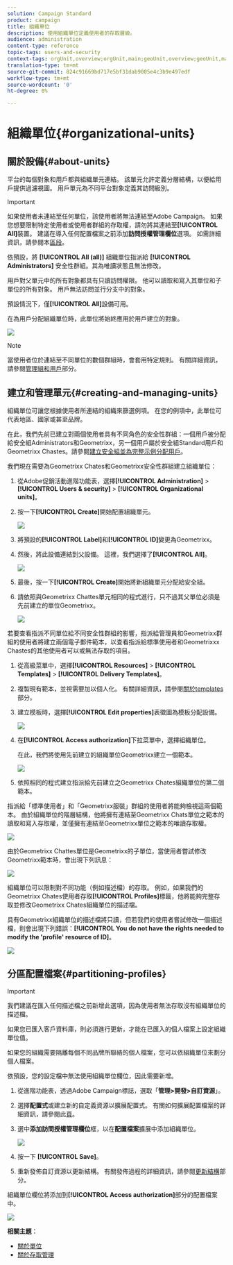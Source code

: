 ```yaml
---
solution: Campaign Standard
product: campaign
title: 組織單位
description: 使用組織單位定義使用者的存取層級。
audience: administration
content-type: reference
topic-tags: users-and-security
context-tags: orgUnit,overview;orgUnit,main;geoUnit,overview;geoUnit,main
translation-type: tm+mt
source-git-commit: 824c91669bd717e5bf31dab9005e4c3b9e497edf
workflow-type: tm+mt
source-wordcount: '0'
ht-degree: 0%

---
```



# 組織單位{#organizational-units}

## 關於設備{#about-units}

平台的每個對象和用戶都與組織單元連結。 該單元允許定義分層結構，以便給用戶提供過濾視圖。 用戶單元為不同平台對象定義其訪問級別。

>[!IMPORTANT]
>
>如果使用者未連結至任何單位，該使用者將無法連結至Adobe Campaign。 如果您想要限制特定使用者或使用者群組的存取權，請勿將其連結至&#x200B;**[!UICONTROL All]**&#x200B;裝置。 建議在導入任何配置檔案之前添加&#x200B;**訪問授權管理欄位**&#x200B;選項。 如需詳細資訊，請參閱本[區段](../../administration/using/organizational-units.md#partitioning-profiles)。
>
>依預設，將 **[!UICONTROL All (all)]** 組織單位指派給 **[!UICONTROL Administrators]** 安全性群組。其為唯讀狀態且無法修改。

用戶對父單元中的所有對象都具有只讀訪問權限。 他可以讀取和寫入其單位和子單位的所有對象。 用戶無法訪問並行分支中的對象。

預設情況下，僅&#x200B;**[!UICONTROL All]**&#x200B;設備可用。

在為用戶分配組織單位時，此單位將始終應用於用戶建立的對象。

![](assets/user_management_2.png)

>[!NOTE]
>
>當使用者位於連結至不同單位的數個群組時，會套用特定規則。 有關詳細資訊，請參閱[管理組和用戶](../../administration/using/managing-groups-and-users.md)部分。

## 建立和管理單元{#creating-and-managing-units}

組織單位可讓您根據使用者所連結的組織來篩選例項。 在您的例項中，此單位可代表地區、國家或甚至品牌。

在此，我們先前已建立對兩個使用者具有不同角色的安全性群組：一個用戶被分配給安全組Administrators和Geometrixx，另一個用戶屬於安全組Standard用戶和Geometrixx Chastes。請參閱[建立安全組並為完整示例分配用戶](../../administration/using/managing-groups-and-users.md#creating-a-security-group-and-assigning-users)。

我們現在需要為Geometrixx Chates和Geometrixx安全性群組建立組織單位：

1. 從Adobe促銷活動進階功能表，選擇&#x200B;**[!UICONTROL Administration]** > **[!UICONTROL Users & security]** > **[!UICONTROL Organizational units]**。
1. 按一下&#x200B;**[!UICONTROL Create]**&#x200B;開始配置組織單元。

   ![](assets/manage_units_1.png)

1. 將預設的&#x200B;**[!UICONTROL Label]**&#x200B;和&#x200B;**[!UICONTROL ID]**&#x200B;變更為Geometrixx。
1. 然後，將此設備連結到父設備。 這裡，我們選擇了&#x200B;**[!UICONTROL All]**。

   ![](assets/manage_units_2.png)

1. 最後，按一下&#x200B;**[!UICONTROL Create]**&#x200B;開始將新組織單元分配給安全組。
1. 請依照與Geometrixx Chattes單元相同的程式進行，只不過其父單位必須是先前建立的單位Geometrixx。

   ![](assets/manage_units_3.png)

若要查看指派不同單位給不同安全性群組的影響，指派給管理員和Geometrixx群組的使用者將建立兩個電子郵件範本，以查看指派給標準使用者和Geometrixxx Chastes的其他使用者可以或無法存取的項目。

1. 從高級菜單中，選擇&#x200B;**[!UICONTROL Resources]** > **[!UICONTROL Templates]** > **[!UICONTROL Delivery Templates]**。
1. 複製現有範本，並視需要加以個人化。 有關詳細資訊，請參閱[關於templates](../../start/using/marketing-activity-templates.md)部分。
1. 建立模板時，選擇&#x200B;**[!UICONTROL Edit properties]**&#x200B;表徵圖為模板分配設備。

   ![](assets/manage_units_6.png)

1. 在&#x200B;**[!UICONTROL Access authorization]**&#x200B;下拉菜單中，選擇組織單位。

   在此，我們將使用先前建立的組織單位Geometrixx建立一個範本。

   ![](assets/manage_units_5.png)

1. 依照相同的程式建立指派給先前建立之Geometrixx Chates組織單位的第二個範本。

指派給「標準使用者」和「Geometrixx服裝」群組的使用者將能夠檢視這兩個範本。 由於組織單位的階層結構，他將擁有連結至Geometrixx Chats單位之範本的讀取和寫入存取權，並僅擁有連結至Geometrixx單位之範本的唯讀存取權。

![](assets/manage_units_7.png)

由於Geometrixx Chattes單位是Geometrixx的子單位，當使用者嘗試修改Geometrixx範本時，會出現下列訊息：

![](assets/manage_units_8.png)

組織單位可以限制對不同功能（例如描述檔）的存取。 例如，如果我們的Geometrixx Chates使用者存取&#x200B;**[!UICONTROL Profiles]**&#x200B;標籤，他將能夠完整存取並修改Geometrixx Chates組織單位的描述檔。

具有Geometrixx組織單位的描述檔將只讀，但若我們的使用者嘗試修改一個描述檔，則會出現下列錯誤：**[!UICONTROL You do not have the rights needed to modify the 'profile' resource of ID]**。

![](assets/manage_units_10.png)

## 分區配置檔案{#partitioning-profiles}

>[!IMPORTANT]
>
>我們建議在匯入任何描述檔之前新增此選項，因為使用者無法存取沒有組織單位的描述檔。
>
>如果您已匯入客戶資料庫，則必須進行更新，才能在已匯入的個人檔案上設定組織單位值。

如果您的組織需要隔離每個不同品牌所聯絡的個人檔案，您可以依組織單位來劃分個人檔案。

依預設，您的設定檔中無法使用組織單位欄位，因此需要新增。

1. 從進階功能表，透過Adobe Campaign標誌，選取「**管理>開發>自訂資源**」。
1. 選擇&#x200B;**配置式**&#x200B;或建立新的自定義資源以擴展配置式。 有關如何擴展配置檔案的詳細資訊，請參閱此[頁](../../developing/using/extending-the-profile-resource-with-a-new-field.md#step-1--extend-the-profile-resource)。
1. 選中&#x200B;**添加訪問授權管理欄位**&#x200B;框，以在&#x200B;**配置檔案**&#x200B;擴展中添加組織單位。

   ![](assets/user_management_9.png)

1. 按一下 **[!UICONTROL Save]**。
1. 重新發佈自訂資源以更新結構。 有關發佈過程的詳細資訊，請參閱[更新結構](../../developing/using/updating-the-database-structure.md)部分。

組織單位欄位將添加到&#x200B;**[!UICONTROL Access authorization]**&#x200B;部分的配置檔案中。

![](assets/user_management_10.png)

**相關主題**：

* [關於單位](../../administration/using/organizational-units.md#about-units)
* [關於存取管理](../../administration/using/about-access-management.md)

